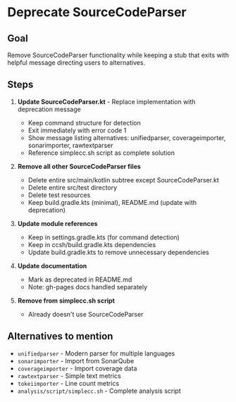 # Deprecate SourceCodeParser

## Goal
Remove SourceCodeParser functionality while keeping a stub that exits with helpful message directing users to alternatives.

## Steps

1. **Update SourceCodeParser.kt** - Replace implementation with deprecation message
   - Keep command structure for detection
   - Exit immediately with error code 1
   - Show message listing alternatives: unifiedparser, coverageimporter, sonarimporter, rawtextparser
   - Reference simplecc.sh script as complete solution

2. **Remove all other SourceCodeParser files**
   - Delete entire src/main/kotlin subtree except SourceCodeParser.kt
   - Delete entire src/test directory
   - Delete test resources
   - Keep build.gradle.kts (minimal), README.md (update with deprecation)

3. **Update module references**
   - Keep in settings.gradle.kts (for command detection)
   - Keep in ccsh/build.gradle.kts dependencies
   - Update build.gradle.kts to remove unnecessary dependencies

4. **Update documentation**
   - Mark as deprecated in README.md
   - Note: gh-pages docs handled separately

5. **Remove from simplecc.sh script**
   - Already doesn't use SourceCodeParser

## Alternatives to mention
- `unifiedparser` - Modern parser for multiple languages
- `sonarimporter` - Import from SonarQube
- `coverageimporter` - Import coverage data
- `rawtextparser` - Simple text metrics
- `tokeiimporter` - Line count metrics
- `analysis/script/simplecc.sh` - Complete analysis script
